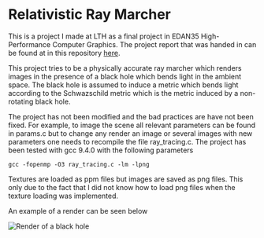 # Relativistic Ray Marcher

This is a project I made at LTH as a final project in EDAN35 High-Performance Computer Graphics. The project report that was handed in can be found at in this repository [here](../main/EDAN35_High_Performance_Computer_Graphics_-_Rosqvist_Project.pdf).

This project tries to be a physically accurate ray marcher which renders images in the presence of a black hole which bends light in the ambient space. The black hole is assumed to induce a metric which bends light according to the Schwazschild metric which is the metric induced by a non-rotating black hole.

The project has not been modified and the bad practices are have not been fixed. For example, to image the scene all relevant parameters can be found in params.c but to change any render an image or several images with new parameters one needs to recompile the file ray_tracing.c. The project has been tested with gcc 9.4.0 with the following parameters

```
gcc -fopenmp -O3 ray_tracing.c -lm -lpng
```

Textures are loaded as ppm files but images are saved as png files. This only due to the fact that I did not know how to load png files when the texture loading was implemented.

An example of a render can be seen below

![Render of a black hole](../main/showcase/1_4k_stars.png)
